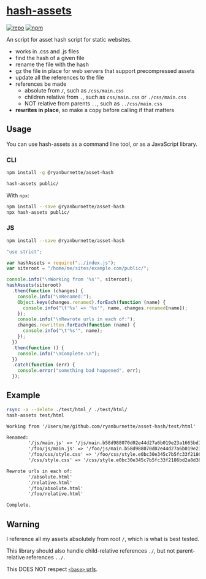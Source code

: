 # [hash-assets](https://github.com/ryanburnette/asset-hash)

[![repo](https://img.shields.io/badge/repository-Github-black.svg?style=flat-square)](https://github.com/ryanburnette/asset-hash) [![npm](https://img.shields.io/badge/package-NPM-green.svg?style=flat-square)](https://www.npmjs.com/package/@ryanburnette/asset-hash)

An script for asset hash script for static websites.

- works in .css and .js files
- find the hash of a given file
- rename the file with the hash
- gz the file in place for web servers that support precompressed assets
- update all the references to the file
- references be made
  - absolute from `/`, such as `/css/main.css`
  - children relative from `.`, such as `css/main.css` or `./css/main.css`
  - NOT relative from parents `..`, such as `../css/main.css`
- **rewrites in place**, so make a copy before calling if that matters

## Usage

You can use hash-assets as a command line tool, or as a JavaScript library.

### CLI

```bash
npm install -g @ryanburnette/asset-hash
```

```bash
hash-assets public/
```

With `npx`:

```bash
npm install --save @ryanburnette/asset-hash
npx hash-assets public/
```

### JS

```bash
npm install --save @ryanburnette/asset-hash
```

```js
"use strict";

var hashAssets = require("../index.js");
var siteroot = "/home/me/sites/example.com/public/";

console.info("\nWorking from '%s'", siteroot);
hashAssets(siteroot)
  .then(function (changes) {
    console.info("\nRenamed:");
    Object.keys(changes.renamed).forEach(function (name) {
      console.info("\t'%s' => '%s'", name, changes.renamed[name]);
    });
    console.info("\nRewrote urls in each of:");
    changes.rewritten.forEach(function (name) {
      console.info("\t'%s'", name);
    });
  })
  .then(function () {
    console.info("\nComplete.\n");
  })
  .catch(function (err) {
    console.error("something bad happened", err);
  });
```

## Example

```bash
rsync -a --delete ./test/html_/ ./test/html/
hash-assets test/html
```

```txt
Working from '/Users/me/github.com/ryanburnette/asset-hash/test/html'

Renamed:
        '/js/main.js' => '/js/main.b58d988070d02e44d27a6b019e23a1665bd1f790.js'
        '/foo/js/main.js' => '/foo/js/main.b58d988070d02e44d27a6b019e23a1665bd1f790.js'
        '/foo/css/style.css' => '/foo/css/style.e0bc30e345c7b5fc33f2186bd2a8d387b088e1eb.css'
        '/css/style.css' => '/css/style.e0bc30e345c7b5fc33f2186bd2a8d387b088e1eb.css'

Rewrote urls in each of:
        '/absolute.html'
        '/relative.html'
        '/foo/absolute.html'
        '/foo/relative.html'

Complete.
```

## Warning

I reference all my assets absolutely from root `/`, which is what is best tested.

This library should also handle child-relative references `./`, but not parent-relative references `../`.

This DOES NOT respect [`<base>` urls](https://developer.mozilla.org/en-US/docs/Web/HTML/Element/base).
